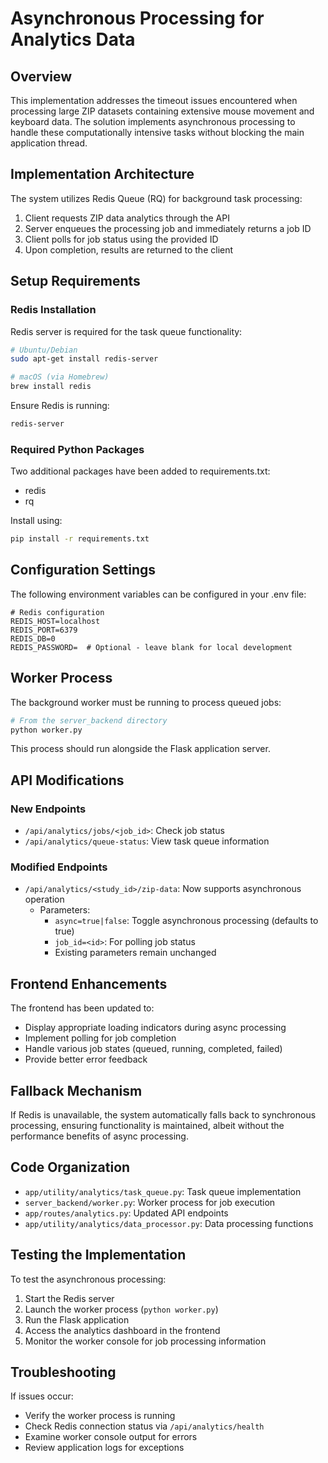 # Asynchronous Processing for Analytics Data

## Overview
This implementation addresses the timeout issues encountered when processing large ZIP datasets containing extensive mouse movement and keyboard data. The solution implements asynchronous processing to handle these computationally intensive tasks without blocking the main application thread.

## Implementation Architecture

The system utilizes Redis Queue (RQ) for background task processing:
1. Client requests ZIP data analytics through the API
2. Server enqueues the processing job and immediately returns a job ID
3. Client polls for job status using the provided ID
4. Upon completion, results are returned to the client

## Setup Requirements

### Redis Installation

Redis server is required for the task queue functionality:

```bash
# Ubuntu/Debian
sudo apt-get install redis-server

# macOS (via Homebrew)
brew install redis
```

Ensure Redis is running:
```bash
redis-server
```

### Required Python Packages

Two additional packages have been added to requirements.txt:
- redis
- rq

Install using:
```bash
pip install -r requirements.txt
```

## Configuration Settings

The following environment variables can be configured in your .env file:

```
# Redis configuration
REDIS_HOST=localhost
REDIS_PORT=6379
REDIS_DB=0
REDIS_PASSWORD=  # Optional - leave blank for local development
```

## Worker Process

The background worker must be running to process queued jobs:

```bash
# From the server_backend directory
python worker.py
```

This process should run alongside the Flask application server.

## API Modifications

### New Endpoints
- `/api/analytics/jobs/<job_id>`: Check job status
- `/api/analytics/queue-status`: View task queue information

### Modified Endpoints
- `/api/analytics/<study_id>/zip-data`: Now supports asynchronous operation
  - Parameters:
    - `async=true|false`: Toggle asynchronous processing (defaults to true)
    - `job_id=<id>`: For polling job status
    - Existing parameters remain unchanged

## Frontend Enhancements

The frontend has been updated to:
- Display appropriate loading indicators during async processing
- Implement polling for job completion
- Handle various job states (queued, running, completed, failed)
- Provide better error feedback

## Fallback Mechanism

If Redis is unavailable, the system automatically falls back to synchronous processing, ensuring functionality is maintained, albeit without the performance benefits of async processing.

## Code Organization

- `app/utility/analytics/task_queue.py`: Task queue implementation
- `server_backend/worker.py`: Worker process for job execution
- `app/routes/analytics.py`: Updated API endpoints
- `app/utility/analytics/data_processor.py`: Data processing functions

## Testing the Implementation

To test the asynchronous processing:
1. Start the Redis server
2. Launch the worker process (`python worker.py`)
3. Run the Flask application
4. Access the analytics dashboard in the frontend
5. Monitor the worker console for job processing information

## Troubleshooting

If issues occur:
- Verify the worker process is running
- Check Redis connection status via `/api/analytics/health`
- Examine worker console output for errors
- Review application logs for exceptions
